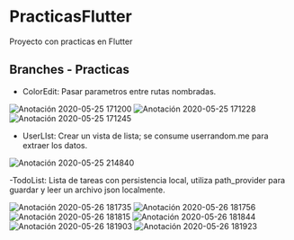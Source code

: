 # PracticasFlutter

Proyecto con practicas en Flutter

## Branches - Practicas

- ColorEdit: Pasar parametros entre rutas nombradas.

![Anotación 2020-05-25 171200](https://user-images.githubusercontent.com/31090711/82847392-24125980-9eab-11ea-8218-e66825474ea1.png)
![Anotación 2020-05-25 171228](https://user-images.githubusercontent.com/31090711/82847404-2aa0d100-9eab-11ea-9a82-b1647b97c381.png)
![Anotación 2020-05-25 171245](https://user-images.githubusercontent.com/31090711/82847409-2ffe1b80-9eab-11ea-877d-9036d8c3963e.png)

- UserLIst: Crear un vista de lista; se consume userrandom.me para extraer los datos.

![Anotación 2020-05-25 214840](https://user-images.githubusercontent.com/31090711/82858602-8d0cc800-9ed1-11ea-8bc1-5e0f33389b77.png)

-TodoList: Lista de tareas con persistencia local, utiliza path_provider para guardar y leer un archivo json localmente.

![Anotación 2020-05-26 181735](https://user-images.githubusercontent.com/31090711/82962444-79b73680-9f7d-11ea-9248-a37a446fa599.png)
![Anotación 2020-05-26 181756](https://user-images.githubusercontent.com/31090711/82962455-82a80800-9f7d-11ea-9ce3-8dcedeebbdb7.png)
![Anotación 2020-05-26 181815](https://user-images.githubusercontent.com/31090711/82962463-8a67ac80-9f7d-11ea-8d1f-602d23952075.png)
![Anotación 2020-05-26 181844](https://user-images.githubusercontent.com/31090711/82962475-918eba80-9f7d-11ea-8967-ecfe595f0ba9.png)
![Anotación 2020-05-26 181903](https://user-images.githubusercontent.com/31090711/82962483-981d3200-9f7d-11ea-9340-9da84488c496.png)
![Anotación 2020-05-26 181923](https://user-images.githubusercontent.com/31090711/82962494-9e131300-9f7d-11ea-9ff2-900427b198f2.png)
